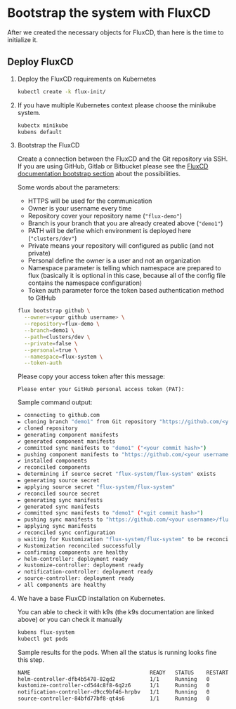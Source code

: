 # Bootstrap the system with FluxCD

After we created the necessary objects for FluxCD, than here is the time to initialize it.

## Deploy FluxCD

1. Deploy the FluxCD requirements on Kubernetes

    ```bash
    kubectl create -k flux-init/
    ```

2. If you have multiple Kubernetes context please choose the minikube system.

    ```bash
    kubectx minikube
    kubens default
    ```

3. Bootstrap the FluxCD

    Create a connection between the FluxCD and the Git repository via SSH. If you are using GitHub, Gitlab or Bitbucket please see the [FluxCD documentation bootstrap section](https://fluxcd.io/docs/cmd/flux\_bootstrap/) about the possibilities.

    Some words about the parameters:

    * HTTPS will be used for the communication
    * Owner is your username every time
    * Repository cover your repository name (`"flux-demo"`)
    * Branch is your branch that you are already created above (`"demo1"`)
    * PATH will be define which environment is deployed here (`"clusters/dev"`)
    * Private means your repository will configured as public (and not private)
    * Personal define the owner is a user and not an organization
    * Namespace parameter is telling which namespace are prepared to flux (basically it is optional in this case, because all of the config file contains the namespace configuration)
    * Token auth parameter force the token based authentication method to GitHub

    ```bash
    flux bootstrap github \
      --owner=<your github username> \
      --repository=flux-demo \
      --branch=demo1 \
      --path=clusters/dev \
      --private=false \
      --personal=true \
      --namespace=flux-system \
      --token-auth
    ```

    Please copy your access token after this message:

    `Please enter your GitHub personal access token (PAT):`

    Sample command output:

    ```bash
    ► connecting to github.com
    ► cloning branch "demo1" from Git repository "https://github.com/<your username>/flux-demo.git"
    ✔ cloned repository
    ► generating component manifests
    ✔ generated component manifests
    ✔ committed sync manifests to "demo1" ("<your commit hash>")
    ► pushing component manifests to "https://github.com/<your username>/flux-demo.git"
    ✔ installed components
    ✔ reconciled components
    ► determining if source secret "flux-system/flux-system" exists
    ► generating source secret
    ► applying source secret "flux-system/flux-system"
    ✔ reconciled source secret
    ► generating sync manifests
    ✔ generated sync manifests
    ✔ committed sync manifests to "demo1" ("<git commit hash>")
    ► pushing sync manifests to "https://github.com/<your username>/flux-demo.git"
    ► applying sync manifests
    ✔ reconciled sync configuration
    ◎ waiting for Kustomization "flux-system/flux-system" to be reconciled
    ✔ Kustomization reconciled successfully
    ► confirming components are healthy
    ✔ helm-controller: deployment ready
    ✔ kustomize-controller: deployment ready
    ✔ notification-controller: deployment ready
    ✔ source-controller: deployment ready
    ✔ all components are healthy
    ```

4. We have a base FluxCD installation on Kubernetes.

    You can able to check it with k9s (the k9s documentation are linked above) or you can check it manually

    ```bash
    kubens flux-system
    kubectl get pods
    ```

    Sample results for the pods. When all the status is running looks fine this step.

    ```bash
    NAME                                      READY   STATUS    RESTARTS   AGE
    helm-controller-dfb4b5478-82qd2           1/1     Running   0          2m24s
    kustomize-controller-cd544c8f8-6q2z6      1/1     Running   0          2m24s
    notification-controller-d9cc9bf46-hrpbv   1/1     Running   0          2m24s
    source-controller-84bfd77bf8-qt4s6        1/1     Running   0          2m24s
    ```
